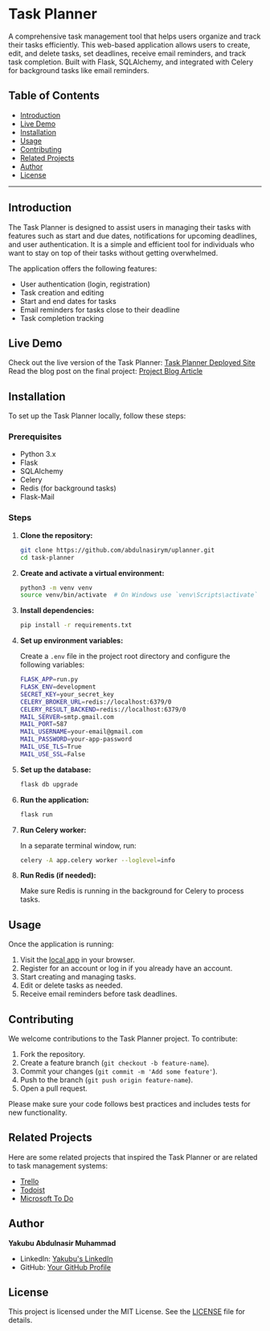 # Task Planner

A comprehensive task management tool that helps users organize and track their tasks efficiently. This web-based application allows users to create, edit, and delete tasks, set deadlines, receive email reminders, and track task completion. Built with Flask, SQLAlchemy, and integrated with Celery for background tasks like email reminders.

## Table of Contents
- [Introduction](#introduction)
- [Live Demo](#live-demo)
- [Installation](#installation)
- [Usage](#usage)
- [Contributing](#contributing)
- [Related Projects](#related-projects)
- [Author](#author)
- [License](#license)

---

## Introduction

The Task Planner is designed to assist users in managing their tasks with features such as start and due dates, notifications for upcoming deadlines, and user authentication. It is a simple and efficient tool for individuals who want to stay on top of their tasks without getting overwhelmed.

The application offers the following features:
- User authentication (login, registration)
- Task creation and editing
- Start and end dates for tasks
- Email reminders for tasks close to their deadline
- Task completion tracking

## Live Demo

Check out the live version of the Task Planner: [Task Planner Deployed Site](https://alxportfolio-9e1b632803db.herokuapp.com/)  
Read the blog post on the final project: [Project Blog Article](#)

## Installation

To set up the Task Planner locally, follow these steps:

### Prerequisites
- Python 3.x
- Flask
- SQLAlchemy
- Celery
- Redis (for background tasks)
- Flask-Mail

### Steps

1. **Clone the repository:**

    ```bash
    git clone https://github.com/abdulnasirym/uplanner.git
    cd task-planner
    ```

2. **Create and activate a virtual environment:**

    ```bash
    python3 -m venv venv
    source venv/bin/activate  # On Windows use `venv\Scripts\activate`
    ```

3. **Install dependencies:**

    ```bash
    pip install -r requirements.txt
    ```

4. **Set up environment variables:**

    Create a `.env` file in the project root directory and configure the following variables:

    ```bash
    FLASK_APP=run.py
    FLASK_ENV=development
    SECRET_KEY=your_secret_key
    CELERY_BROKER_URL=redis://localhost:6379/0
    CELERY_RESULT_BACKEND=redis://localhost:6379/0
    MAIL_SERVER=smtp.gmail.com
    MAIL_PORT=587
    MAIL_USERNAME=your-email@gmail.com
    MAIL_PASSWORD=your-app-password
    MAIL_USE_TLS=True
    MAIL_USE_SSL=False
    ```

5. **Set up the database:**

    ```bash
    flask db upgrade
    ```

6. **Run the application:**

    ```bash
    flask run
    ```

7. **Run Celery worker:**

    In a separate terminal window, run:

    ```bash
    celery -A app.celery worker --loglevel=info
    ```

8. **Run Redis (if needed):**

    Make sure Redis is running in the background for Celery to process tasks.

## Usage

Once the application is running:

1. Visit the [local app](http://localhost:5000) in your browser.
2. Register for an account or log in if you already have an account.
3. Start creating and managing tasks.
4. Edit or delete tasks as needed.
5. Receive email reminders before task deadlines.

## Contributing

We welcome contributions to the Task Planner project. To contribute:

1. Fork the repository.
2. Create a feature branch (`git checkout -b feature-name`).
3. Commit your changes (`git commit -m 'Add some feature'`).
4. Push to the branch (`git push origin feature-name`).
5. Open a pull request.

Please make sure your code follows best practices and includes tests for new functionality.

## Related Projects

Here are some related projects that inspired the Task Planner or are related to task management systems:

- [Trello](https://trello.com/)
- [Todoist](https://todoist.com/)
- [Microsoft To Do](https://to-do.microsoft.com/)

## Author

**Yakubu Abdulnasir Muhammad**  
- LinkedIn: [Yakubu's LinkedIn](https://www.linkedin.com/in/yakubu-abdulnasir-muhammad)  
- GitHub: [Your GitHub Profile](https://github.com/abdulnasirym)

## License

This project is licensed under the MIT License. See the [LICENSE](LICENSE) file for details.

